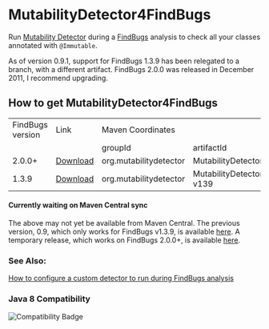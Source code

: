 # MutabilityDetector4FindBugs


Run [Mutability Detector](https://github.com/MutabilityDetector/MutabilityDetector) during a [FindBugs](http://findbugs.sourceforge.net/) analysis to check all your classes annotated with `@Immutable`.

As of version 0.9.1, support for FindBugs 1.3.9 has been relegated to a branch, with a different artifact. FindBugs 2.0.0 was released in December 2011, I recommend upgrading.

## How to get MutabilityDetector4FindBugs



<table>
    <tr>
        <td colspan=1>FindBugs version
        <td colspan=1>Link</td>
        <td colspan=3>Maven Coordinates</td>
    <tr>
        <td>
        <td>
        <td>groupId</td>
        <td>artifactId</td>
        <td>version</td>
    </tr>
    <tr>
        <td>2.0.0+</td>
        <td><a href="http://search.maven.org/remotecontent?filepath=org/mutabilitydetector/MutabilityDetector4FindBugs/0.9.1/MutabilityDetector4FindBugs-0.9.1.jar">Download</a></td>
        <td>org.mutabilitydetector</td>
        <td>MutabilityDetector4FindBugs</td>
        <td>0.9.1</td>
    </tr>
    <tr>
        <td>1.3.9</td>
        <td><a href="http://search.maven.org/remotecontent?filepath=org/mutabilitydetector/MutabilityDetector4FindBugs-v139/0.9.1/MutabilityDetector4FindBugs-v139-0.9.1.jar">Download</a></td>
        <td>org.mutabilitydetector</td>
        <td>MutabilityDetector4FindBugs-v139</td>
        <td>0.9.1</td>
    </tr>
</table>

#### Currently waiting on Maven Central sync
The above may not yet be available from Maven Central. The previous version, 0.9, which only works for FindBugs v1.3.9, is available [here](http://search.maven.org/remotecontent?filepath=org/mutabilitydetector/MutabilityDetector4FindBugs/0.9/MutabilityDetector4FindBugs-0.9.jar). A temporary release, which works on FindBugs 2.0.0+, is available [here](https://github.com/MutabilityDetector/MutabilityDetector4FindBugs/releases/download/temporary-findbugs2-support-0.1/MutabilityDetector4FindBugs-0.10-SNAPSHOT.jar).


### See Also:

[How to configure a custom detector to run during FindBugs analysis](https://code.google.com/p/findbugs/wiki/DetectorPluginTutorial#Loading_Our_Plugin)

### Java 8 Compatibility
![Compatibility Badge](https://java.net/downloads/adoptopenjdk/compat.svg)

